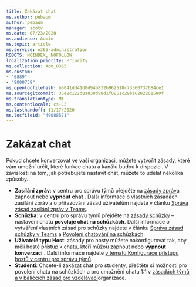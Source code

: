 ```yaml
---
title: Zakázat chat
ms.author: pebaum
author: pebaum
manager: scotv
ms.date: 07/23/2020
ms.audience: Admin
ms.topic: article
ms.service: o365-administration
ROBOTS: NOINDEX, NOFOLLOW
localization_priority: Priority
ms.collection: Adm_O365
ms.custom:
- "6889"
- "9000738"
ms.openlocfilehash: b6041dd41d0d94b832b962518c73560737684ce1
ms.sourcegitcommit: 35e2c122d8a838d98d1f0851c29b16282261580f
ms.translationtype: MT
ms.contentlocale: cs-CZ
ms.lasthandoff: 11/17/2020
ms.locfileid: "49088571"
---
```

# <a name="disable-chat"></a>Zakázat chat

Pokud chcete konverzovat ve vaší organizaci, můžete vytvořit zásady, které vám umožní určit, které funkce chatu a kanálu budou k dispozici. V závislosti na tom, jak potřebujete nastavit chat, můžete to udělat několika způsoby.

- **Zasílání zpráv**: v centru pro správu týmů přejděte na [zásady zpráv](https://admin.teams.microsoft.com/)a zapnout nebo **vypnout** **chat** . Další informace o vlastních zásadách zasílání zpráv a o přiřazování zásad uživatelům najdete v článku [Správa zásad zasílání zpráv v Teams](https://docs.microsoft.com/microsoftteams/messaging-policies-in-teams).
- **Schůzka**: v centru pro správu týmů přejděte na [zásady schůzky](https://admin.teams.microsoft.com/) – nastavení chatu **povoluje chat na schůzkách**. Další informace o vytváření vlastních zásad pro schůzky najdete v článku [Správa zásad schůzky v Teams](https://docs.microsoft.com/microsoftteams/meeting-policies-in-teams) a [Povolení chatování na schůzkách](https://docs.microsoft.com/microsoftteams/meeting-policies-in-teams#allow-chat-in-meetings).
- **Uživatelé typu Host**: zásady pro hosty můžete nakonfigurovat tak, aby měli hosté přístup k chatu, kteří můžou zapnout nebo **vypnout** **konverzaci** . Další informace najdete [v tématu Konfigurace přístupu hostů v centru pro správu týmů](https://docs.microsoft.com/microsoftteams/set-up-guests#configure-guest-access-in-the-teams-admin-center).
- **Studenti**: Chcete-li zakázat chat pro studenty, přečtěte si možnosti pro povolení chatu na schůzkách a pro umožnění chatu 1:1 v [zásadách týmů a v balíčcích zásad pro vzdělávací](https://docs.microsoft.com/microsoftteams/policy-packages-edu)organizace.





